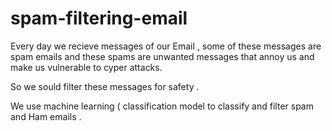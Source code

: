# spam-filtering-email

Every day we recieve messages of our Email , some of these messages are spam emails and these spams are unwanted messages that annoy us and make us vulnerable to cyper attacks.

So we sould filter these messages for safety .

We use machine learning ( classification model to classify and filter spam and Ham emails .
